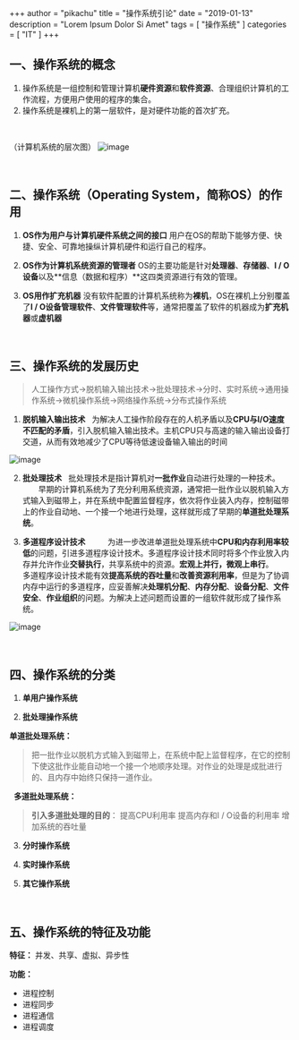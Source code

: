 +++
author = "pikachu"
title = "操作系统引论"
date = "2019-01-13"
description = "Lorem Ipsum Dolor Si Amet"
tags = [
	"操作系统"
]
categories = [
    "IT"
]
+++


## 一、操作系统的概念

1. 操作系统是一组控制和管理计算机**硬件资源**和**软件资源**、合理组织计算机的工作流程，方便用户使用的程序的集合。
2. 操作系统是裸机上的第一层软件，是对硬件功能的首次扩充。

&nbsp;

（计算机系统的层次图）
![image](https://user-images.githubusercontent.com/38284818/51085398-39ce2580-1773-11e9-862c-ee4dbb4a8880.png)

&nbsp;
&nbsp;

## 二、操作系统（Operating System，简称OS）的作用

1. **OS作为用户与计算机硬件系统之间的接口**
用户在OS的帮助下能够方便、快捷、安全、可靠地操纵计算机硬件和运行自己的程序。

2. **OS作为计算机系统资源的管理者**
OS的主要功能是针对**处理器**、**存储器**、**I / O设备**以及**信息（数据和程序）**这四类资源进行有效的管理。

3. **OS用作扩充机器**
没有软件配置的计算机系统称为**裸机**，OS在裸机上分别覆盖了**I / O设备管理软件**、**文件管理软件**等，通常把覆盖了软件的机器成为**扩充机器**或**虚机器**

&nbsp;
&nbsp;

## 三、操作系统的发展历史

> 人工操作方式→脱机输入输出技术→批处理技术→分时、实时系统→通用操作系统→微机操作系统→网络操作系统→分布式操作系统


1. **脱机输入输出技术**
&nbsp;
为解决人工操作阶段存在的人机矛盾以及**CPU与I/O速度不匹配的矛盾**，引入脱机输入输出技术。主机CPU只与高速的输入输出设备打交道，从而有效地减少了CPU等待低速设备输入输出的时间

![image](https://user-images.githubusercontent.com/38284818/51085659-79970c00-1777-11e9-946e-29d964e58b29.png)


2. **批处理技术**
&nbsp;
批处理技术是指计算机对**一批作业**自动进行处理的一种技术。
&emsp;&emsp;早期的计算机系统为了充分利用系统资源，通常把一批作业以脱机输入方式输入到磁带上，并在系统中配置监督程序，依次将作业装入内存，控制磁带上的作业自动地、一个接一个地进行处理，这样就形成了早期的**单道批处理系统**。

3. **多道程序设计技术**
&nbsp;
&emsp;&emsp;为进一步改进单道批处理系统中**CPU和内存利用率较低**的问题，引进多道程序设计技术。多道程序设计技术同时将多个作业放入内存并允许作业**交替执行**，共享系统中的资源。**宏观上并行，微观上串行**。
&emsp;&emsp;多道程序设计技术能有效**提高系统的吞吐量**和**改善资源利用率**，但是为了协调内存中运行的多道程序，应妥善解决**处理机分配**、**内存分配**、**设备分配**、**文件安全**、**作业组织**的问题。为解决上述问题而设置的一组软件就形成了操作系统。

![image](https://user-images.githubusercontent.com/38284818/51085878-21add480-177a-11e9-88c9-673392465a7a.png)


&nbsp;
&nbsp;

## 四、操作系统的分类

1. **单用户操作系统**

2. **批处理操作系统**

**单道批处理系统：**

> 把一批作业以脱机方式输入到磁带上，在系统中配上监督程序，在它的控制下使这批作业能自动地一个接一个地顺序处理。对作业的处理是成批进行的、且内存中始终只保持一道作业。

&nbsp;
**多道批处理系统：**

> **引入多道批处理的目的**：
> 提高CPU利用率
> 提高内存和I / O设备的利用率
> 增加系统的吞吐量

3. **分时操作系统**

4. **实时操作系统**

5. **其它操作系统**

&nbsp;
&nbsp;


## 五、操作系统的特征及功能

**特征：** 并发、共享、虚拟、异步性

**功能：**

- 进程控制
- 进程同步
- 进程通信
- 进程调度


